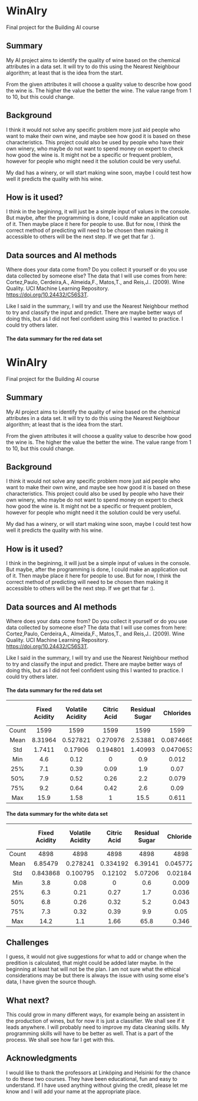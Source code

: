 <!-- This is the markdown template for the final project of the Building AI course, 
created by Reaktor Innovations and University of Helsinki. 
Copy the template, paste it to your GitHub README and edit! -->

# WinAIry

Final project for the Building AI course

## Summary

My AI project aims to identify the quality of wine based on the chemical attributes in a data set. It will try to do this using the Nearest Neighbour algorithm; at least that is the idea from the start.

From the given attributes it will choose a quality value to describe how good the wine is. The higher the value the better the wine. The value range from 1 to 10, but this could change.

## Background

<!-- Which problems does your idea solve? How common or frequent is this problem? What is your personal motivation? Why is this topic important or interesting? -->

I think it would not solve any specific problem more just aid people who want to make their own wine, and maybe see how good it is based on these characteristics. This project could also be used by people who have their own winery, who maybe do not want to spend money on expert to check how good the wine is. It might not be a specific or frequent problem, however for people who might need it the solution could be very useful.

My dad has a winery, or will start making wine soon, maybe I could test how well it predicts the quality with his wine. 

## How is it used?

<!--Describe the process of using the solution. In what kind situations is the solution needed (environment, time, etc.)? Who are the users, what kinds of needs should be taken into account?-->

I think in the begininng, it will just be a simple input of values in the console. But maybe, after the programming is done, I could make an application out of it. Then maybe place it here for people to use. But for now, I think the correct method of predicting will need to be chosen then making it accessible to others will be the next step. If we get that far :). 

<!-- 
Images will make your README look nice!
Once you upload an image to your repository, you can link link to it like this (replace the URL with file path, if you've uploaded an image to Github.)
![Cat](https://upload.wikimedia.org/wikipedia/commons/5/5e/Sleeping_cat_on_her_back.jpg)

If you need to resize images, you have to use an HTML tag, like this:
<img src="https://upload.wikimedia.org/wikipedia/commons/5/5e/Sleeping_cat_on_her_back.jpg" width="300">

This is how you create code examples:
```
def main():
   countries = ['Denmark', 'Finland', 'Iceland', 'Norway', 'Sweden']
   pop = [5615000, 5439000, 324000, 5080000, 9609000]   # not actually needed in this exercise...
   fishers = [1891, 2652, 3800, 11611, 1757]

   totPop = sum(pop)
   totFish = sum(fishers)

   # write your solution here

   for i in range(len(countries)):
      print("%s %.2f%%" % (countries[i], 100.0))    # current just prints 100%

main()
```
-->

## Data sources and AI methods
Where does your data come from? Do you collect it yourself or do you use data collected by someone else?
The data that I will use comes from here:
Cortez,Paulo, Cerdeira,A., Almeida,F., Matos,T., and Reis,J.. (2009). Wine Quality. UCI Machine Learning Repository. https://doi.org/10.24432/C56S3T.

Like I said in the summary, I will try and use the Nearest Neighbour method to try and classify the input and predict. There are maybe better ways of doing this, but as I did not feel confident using this I wanted to practice. I could try others later. 

<!-- If you need to use links, here's an example:
[Twitter API](https://developer.twitter.com/en/docs) -->

#### The data summary for the red data set

<!-- This is the markdown template for the final project of the Building AI course, 
created by Reaktor Innovations and University of Helsinki. 
Copy the template, paste it to your GitHub README and edit! -->

# WinAIry

Final project for the Building AI course

## Summary

My AI project aims to identify the quality of wine based on the chemical attributes in a data set. It will try to do this using the Nearest Neighbour algorithm; at least that is the idea from the start.

From the given attributes it will choose a quality value to describe how good the wine is. The higher the value the better the wine. The value range from 1 to 10, but this could change.

## Background

<!-- Which problems does your idea solve? How common or frequent is this problem? What is your personal motivation? Why is this topic important or interesting? -->

I think it would not solve any specific problem more just aid people who want to make their own wine, and maybe see how good it is based on these characteristics. This project could also be used by people who have their own winery, who maybe do not want to spend money on expert to check how good the wine is. It might not be a specific or frequent problem, however for people who might need it the solution could be very useful.

My dad has a winery, or will start making wine soon, maybe I could test how well it predicts the quality with his wine. 

## How is it used?

<!--Describe the process of using the solution. In what kind situations is the solution needed (environment, time, etc.)? Who are the users, what kinds of needs should be taken into account?-->

I think in the begininng, it will just be a simple input of values in the console. But maybe, after the programming is done, I could make an application out of it. Then maybe place it here for people to use. But for now, I think the correct method of predicting will need to be chosen then making it accessible to others will be the next step. If we get that far :). 

<!-- 
Images will make your README look nice!
Once you upload an image to your repository, you can link link to it like this (replace the URL with file path, if you've uploaded an image to Github.)
![Cat](https://upload.wikimedia.org/wikipedia/commons/5/5e/Sleeping_cat_on_her_back.jpg)

If you need to resize images, you have to use an HTML tag, like this:
<img src="https://upload.wikimedia.org/wikipedia/commons/5/5e/Sleeping_cat_on_her_back.jpg" width="300">

This is how you create code examples:
```
def main():
   countries = ['Denmark', 'Finland', 'Iceland', 'Norway', 'Sweden']
   pop = [5615000, 5439000, 324000, 5080000, 9609000]   # not actually needed in this exercise...
   fishers = [1891, 2652, 3800, 11611, 1757]

   totPop = sum(pop)
   totFish = sum(fishers)

   # write your solution here

   for i in range(len(countries)):
      print("%s %.2f%%" % (countries[i], 100.0))    # current just prints 100%

main()
```
-->

## Data sources and AI methods
Where does your data come from? Do you collect it yourself or do you use data collected by someone else?
The data that I will use comes from here:
Cortez,Paulo, Cerdeira,A., Almeida,F., Matos,T., and Reis,J.. (2009). Wine Quality. UCI Machine Learning Repository. https://doi.org/10.24432/C56S3T.

Like I said in the summary, I will try and use the Nearest Neighbour method to try and classify the input and predict. There are maybe better ways of doing this, but as I did not feel confident using this I wanted to practice. I could try others later. 

<!-- If you need to use links, here's an example:
[Twitter API](https://developer.twitter.com/en/docs) -->

#### The data summary for the red data set

|             | Fixed Acidity   | Volatile Acidity   | Citric Acid   | Residual Sugar   | Chlorides   | Free Sulfur Dioxide   | Total Sulfur Dioxide   | Density   | pH   | Sulphates   | Alcohol   | Quality   |
|:-----------:|:---------------:|:-------------------:|:-------------:|:-----------------:|:-----------:|:----------------------:|:-----------------------:|:---------:|:---:|:-----------:|:---------:|:---------:|
| Count       | 1599            | 1599                | 1599          | 1599              | 1599        | 1599                 | 1599                  | 1599      | 1599| 1599        | 1599      | 1599      |
| Mean        | 8.31964         | 0.527821            | 0.270976      | 2.53881           | 0.0874665   | 15.8749              | 46.4678               | 0.996747 | 3.31111| 0.658149   | 10.423    | 5.63602   |
| Std         | 1.7411          | 0.17906             | 0.194801      | 1.40993           | 0.0470653   | 10.4602              | 32.8953               | 0.00188733| 0.154386| 0.169507   | 1.06567   | 0.807569  |
| Min         | 4.6             | 0.12                | 0             | 0.9               | 0.012       | 1                   | 6                     | 0.99007  | 2.74    | 0.33       | 8.4       | 3         |
| 25%         | 7.1             | 0.39                | 0.09          | 1.9               | 0.07        | 7                   | 22                    | 0.9956   | 3.21    | 0.55       | 9.5       | 5         |
| 50%         | 7.9             | 0.52                | 0.26          | 2.2               | 0.079       | 14                  | 38                    | 0.99675  | 3.31    | 0.62       | 10.2      | 6         |
| 75%         | 9.2             | 0.64                | 0.42          | 2.6               | 0.09        | 21                  | 62                    | 0.997835 | 3.4     | 0.73       | 11.1      | 6         |
| Max         | 15.9            | 1.58               | 1             | 15.5              | 0.611       | 72                  | 289                   | 1.00369  | 4.01    | 2          | 14.9      | 8         |


#### The data summary for the white data set

|             | Fixed Acidity   | Volatile Acidity   | Citric Acid   | Residual Sugar   | Chlorides   | Free Sulfur Dioxide   | Total Sulfur Dioxide   | Density   | pH   | Sulphates   | Alcohol   | Quality   |
|:-----------:|:---------------:|:-------------------:|:-------------:|:-----------------:|:-----------:|:----------------------:|:-----------------------:|:---------:|:---:|:-----------:|:---------:|:---------:|
| Count       | 4898            | 4898                | 4898          | 4898              | 4898        | 4898                 | 4898                  | 4898      | 4898| 4898        | 4898      | 4898      |
| Mean        | 6.85479         | 0.278241            | 0.334192      | 6.39141           | 0.0457724   | 35.3081              | 138.361               | 0.994027 | 3.18827| 0.489847   | 10.5143   | 5.87791   |
| Std         | 0.843868        | 0.100795            | 0.12102       | 5.07206           | 0.021848    | 17.0071              | 42.4981               | 0.00299091| 0.151001| 0.114126   | 1.23062   | 0.885639  |
| Min         | 3.8             | 0.08                | 0             | 0.6               | 0.009       | 2                   | 9                     | 0.98711  | 2.72    | 0.22       | 8         | 3         |
| 25%         | 6.3             | 0.21                | 0.27          | 1.7               | 0.036       | 23                  | 108                   | 0.991723 | 3.09    | 0.41       | 9.5       | 5         |
| 50%         | 6.8             | 0.26                | 0.32          | 5.2               | 0.043       | 34                  | 134                   | 0.99374  | 3.18    | 0.47       | 10.4      | 6         |
| 75%         | 7.3             | 0.32                | 0.39          | 9.9               | 0.05        | 46                  | 167                   | 0.9961   | 3.28    | 0.55       | 11.4      | 6         |
| Max         | 14.2            | 1.1                 | 1.66          | 65.8              | 0.346       | 289                 | 440                   | 1.03898  | 3.82    | 1.08       | 14.2      | 9         |




## Challenges

<!-- What does your project _not_ solve? Which limitations and ethical considerations should be taken into account when deploying a solution like this? -->

I guess, it would not give suggestions for what to add or change when the predition is calculated, that might could be added later maybe. In the beginning at least hat will not be the plan. I am not sure what the ethical considerations may be but there is always the issue with using some else's data, I have given the source though. 

## What next?

<!-- How could your project grow and become something even more? What kind of skills, what kind of assistance would you  need to move on? -->

This could grow in many different ways, for example being an assistent in the production of wines, but for now it is just a classifier. We shall see if it leads anywhere. I will probably need to improve my data cleaning skills. My programming skills will have to be better as well. That is a part of the process. We shall see how far I get with this. 

## Acknowledgments

<!-- * list here the sources of inspiration 
* do not use code, images, data etc. from others without permission
* when you have permission to use other people's materials, always mention the original creator and the open source / Creative Commons licence they've used
  <br>For example: [Sleeping Cat on Her Back by Umberto Salvagnin](https://commons.wikimedia.org/wiki/File:Sleeping_cat_on_her_back.jpg#filelinks) / [CC BY 2.0](https://creativecommons.org/licenses/by/2.0)
* etc -->
I would like to thank the professors at Linköping and Helsinki for the chance to do these two courses. They have been educational, fun and easy to understand.
If I have used anything without giving the credit, please let me know and I will add your name at the appropriate place. 
